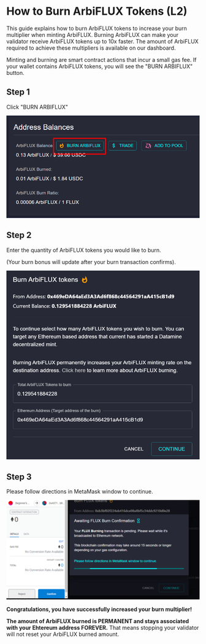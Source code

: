 # How to Burn ArbiFLUX Tokens (L2)

This guide explains how to burn ArbiFLUX tokens to increase your burn multiplier when minting ArbiFLUX. Burning ArbiFLUX can make your validator receive ArbiFLUX tokens up to 10x faster. The amount of ArbiFLUX required to achieve these multipliers is available on our dashboard.

Minting and burning are smart contract actions that incur a small gas fee. If your wallet contains ArbiFLUX tokens, you will see the "BURN ARBIFLUX" button. 

## Step 1
Click "BURN ARBIFLUX"

![Burning](../../helpArticles/assets/images/pngs/burningFlux/burningFlux2L2.png#_maxWidth=512)

## Step 2
Enter the quantity of ArbiFLUX tokens you would like to burn.

(Your burn bonus will update after your burn transaction confirms).

![Burning](../../helpArticles/assets/images/pngs/burningFlux/burningFlux3L2.png#_maxWidth=512)

## Step 3
Please follow directions in MetaMask window to continue.

![Burning](../../helpArticles/assets/images/pngs/burningFlux/burningFlux4.png)

**Congratulations, you have successfully increased your burn multiplier!**

**The amount of ArbiFLUX burned is PERMANENT and stays associated with your Ehtereum address FOREVER.** That means stopping your validator will not reset your ArbiFLUX burned amount.